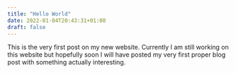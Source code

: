 ```yaml
---
title: "Hello World"
date: 2022-01-04T20:43:31+01:00
draft: false
---
```


This is the very first post on my new website. Currently I am still working on this website but hopefully soon I will have posted my very first proper blog post with something actually interesting.
